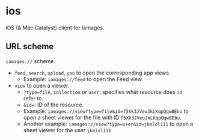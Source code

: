# ios
iOS (& Mac Catalyst) client for Iamages.

## URL scheme
`iamages://` scheme
- `feed`, `search`, `upload`, `you` to open the corresponding app views. 
    - Example: `iamages://feed` to open the Feed view.
- `view` to open a viewer.
    - `?type=file`, `collection` or `user`: specifies what resource does `id` refer to.
    - `&id=`: ID of the resource.
    - Example: `iamages://view?type=file&id=f5Xk3JVeuJkLKqpQqwBEbu` to open a sheet viewer for the file with ID `f5Xk3JVeuJkLKqpQqwBEbu`.
    - Another example: `iamages://view?type=user&id=jkelol111` to open a sheet viewer for the user `jkelol111`
